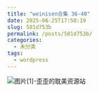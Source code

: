 ```yaml
---
title: "weinisen合集 36-40"
date: 2025-06-25T17:58:19
slug: 581d753b
permalink: /posts/581d753b/
categories:
  - 未分类
tags:
  - wordpress
---
```


![图片[1]-歪歪的耽美资源站](/images/wp/581d753b-f12a9c85.jpg)
